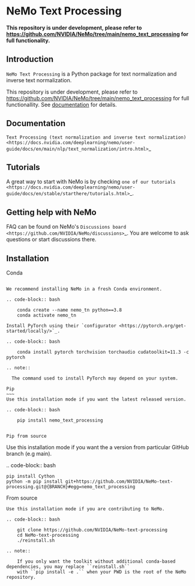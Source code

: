 **NeMo Text Processing**
==========================

**This repository is under development, please refer to https://github.com/NVIDIA/NeMo/tree/main/nemo_text_processing for full functionality.**

Introduction
------------

`NeMo Text Processing` is a Python package for text normalization and inverse text normalization.

This repository is under development, please refer to https://github.com/NVIDIA/NeMo/tree/main/nemo_text_processing for full functionallity.
See [documentation](https://docs.nvidia.com/deeplearning/nemo/user-guide/docs/en/stable/nlp/text_normalization/wfst/wfst_text_normalization.html) for details.


Documentation
-------------

`Text Processing (text normalization and inverse text normalization) <https://docs.nvidia.com/deeplearning/nemo/user-guide/docs/en/main/nlp/text_normalization/intro.html>`_

Tutorials
---------
A great way to start with NeMo is by checking `one of our tutorials <https://docs.nvidia.com/deeplearning/nemo/user-guide/docs/en/stable/starthere/tutorials.html>`_.

Getting help with NeMo
----------------------
FAQ can be found on NeMo's `Discussions board <https://github.com/NVIDIA/NeMo/discussions>`_. You are welcome to ask questions or start discussions there.


Installation
------------

Conda
~~~~~

We recommend installing NeMo in a fresh Conda environment.

.. code-block:: bash

    conda create --name nemo_tn python==3.8
    conda activate nemo_tn

Install PyTorch using their `configurator <https://pytorch.org/get-started/locally/>`_. 

.. code-block:: bash

    conda install pytorch torchvision torchaudio cudatoolkit=11.3 -c pytorch

.. note::

  The command used to install PyTorch may depend on your system.

Pip
~~~
Use this installation mode if you want the latest released version.

.. code-block:: bash

    pip install nemo_text_processing


Pip from source
~~~~~~~~~~~~~~~
Use this installation mode if you want the a version from particular GitHub branch (e.g main).

.. code-block:: bash

    pip install Cython
    python -m pip install git+https://github.com/NVIDIA/NeMo-text-processing.git@{BRANCH}#egg=nemo_text_processing


From source
~~~~~~~~~~~
Use this installation mode if you are contributing to NeMo.

.. code-block:: bash

    git clone https://github.com/NVIDIA/NeMo-text-processing
    cd NeMo-text-processing
    ./reinstall.sh

.. note::

    If you only want the toolkit without additional conda-based dependencies, you may replace ``reinstall.sh``
    with ``pip install -e .`` when your PWD is the root of the NeMo repository.
